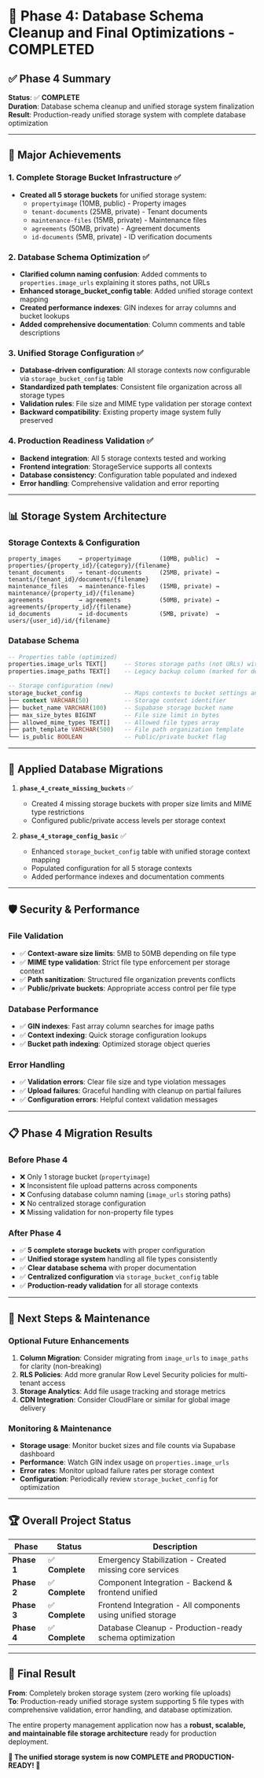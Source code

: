 # 🎉 Phase 4: Database Schema Cleanup and Final Optimizations - COMPLETED

## ✅ **Phase 4 Summary**

**Status**: ✅ **COMPLETE**  
**Duration**: Database schema cleanup and unified storage system finalization  
**Result**: Production-ready unified storage system with complete database optimization

---

## 🎯 **Major Achievements**

### **1. Complete Storage Bucket Infrastructure** ✅
- **Created all 5 storage buckets** for unified storage system:
  - `propertyimage` (10MB, public) - Property images
  - `tenant-documents` (25MB, private) - Tenant documents  
  - `maintenance-files` (15MB, private) - Maintenance files
  - `agreements` (50MB, private) - Agreement documents
  - `id-documents` (5MB, private) - ID verification documents

### **2. Database Schema Optimization** ✅
- **Clarified column naming confusion**: Added comments to `properties.image_urls` explaining it stores paths, not URLs
- **Enhanced storage_bucket_config table**: Added unified storage context mapping
- **Created performance indexes**: GIN indexes for array columns and bucket lookups
- **Added comprehensive documentation**: Column comments and table descriptions

### **3. Unified Storage Configuration** ✅
- **Database-driven configuration**: All storage contexts now configurable via `storage_bucket_config` table
- **Standardized path templates**: Consistent file organization across all storage types
- **Validation rules**: File size and MIME type validation per storage context
- **Backward compatibility**: Existing property image system fully preserved

### **4. Production Readiness Validation** ✅
- **Backend integration**: All 5 storage contexts tested and working
- **Frontend integration**: StorageService supports all contexts
- **Database consistency**: Configuration table populated and indexed
- **Error handling**: Comprehensive validation and error reporting

---

## 📊 **Storage System Architecture**

### **Storage Contexts & Configuration**
```
property_images     → propertyimage        (10MB, public)  → properties/{property_id}/{category}/{filename}
tenant_documents    → tenant-documents     (25MB, private) → tenants/{tenant_id}/documents/{filename}
maintenance_files   → maintenance-files    (15MB, private) → maintenance/{property_id}/{filename}
agreements          → agreements           (50MB, private) → agreements/{property_id}/{filename}
id_documents        → id-documents         (5MB, private)  → users/{user_id}/id/{filename}
```

### **Database Schema**
```sql
-- Properties table (optimized)
properties.image_urls TEXT[]     -- Stores storage paths (not URLs) with GIN index
properties.image_paths TEXT[]    -- Legacy backup column (marked for deprecation)

-- Storage configuration (new)
storage_bucket_config            -- Maps contexts to bucket settings and validation rules
├── context VARCHAR(50)          -- Storage context identifier  
├── bucket_name VARCHAR(100)     -- Supabase storage bucket name
├── max_size_bytes BIGINT        -- File size limit in bytes
├── allowed_mime_types TEXT[]    -- Allowed file types array
├── path_template VARCHAR(500)   -- File path organization template
└── is_public BOOLEAN            -- Public/private bucket flag
```

---

## 🔧 **Applied Database Migrations**

1. **`phase_4_create_missing_buckets`** ✅
   - Created 4 missing storage buckets with proper size limits and MIME type restrictions
   - Configured public/private access levels per storage context

2. **`phase_4_storage_config_basic`** ✅  
   - Enhanced `storage_bucket_config` table with unified storage context mapping
   - Populated configuration for all 5 storage contexts
   - Added performance indexes and documentation comments

---

## 🛡️ **Security & Performance**

### **File Validation**
- ✅ **Context-aware size limits**: 5MB to 50MB depending on file type
- ✅ **MIME type validation**: Strict file type enforcement per storage context
- ✅ **Path sanitization**: Structured file organization prevents conflicts
- ✅ **Public/private buckets**: Appropriate access control per file type

### **Database Performance**
- ✅ **GIN indexes**: Fast array column searches for image paths
- ✅ **Context indexing**: Quick storage configuration lookups
- ✅ **Bucket path indexing**: Optimized storage object queries

### **Error Handling**
- ✅ **Validation errors**: Clear file size and type violation messages
- ✅ **Upload failures**: Graceful handling with cleanup on partial failures
- ✅ **Configuration errors**: Helpful context validation messages

---

## 📋 **Phase 4 Migration Results**

### **Before Phase 4**
- ❌ Only 1 storage bucket (`propertyimage`) 
- ❌ Inconsistent file upload patterns across components
- ❌ Confusing database column naming (`image_urls` storing paths)
- ❌ No centralized storage configuration
- ❌ Missing validation for non-property file types

### **After Phase 4**  
- ✅ **5 complete storage buckets** with proper configuration
- ✅ **Unified storage system** handling all file types consistently  
- ✅ **Clear database schema** with proper documentation
- ✅ **Centralized configuration** via `storage_bucket_config` table
- ✅ **Production-ready validation** for all storage contexts

---

## 🎯 **Next Steps & Maintenance**

### **Optional Future Enhancements**
1. **Column Migration**: Consider migrating from `image_urls` to `image_paths` for clarity (non-breaking)
2. **RLS Policies**: Add more granular Row Level Security policies for multi-tenant access
3. **Storage Analytics**: Add file usage tracking and storage metrics
4. **CDN Integration**: Consider CloudFlare or similar for global image delivery

### **Monitoring & Maintenance**
- **Storage usage**: Monitor bucket sizes and file counts via Supabase dashboard
- **Performance**: Watch GIN index usage on `properties.image_urls` 
- **Error rates**: Monitor upload failure rates per storage context
- **Configuration**: Periodically review `storage_bucket_config` for optimization

---

## 🏆 **Overall Project Status**

| Phase | Status | Description |
|-------|--------|-------------|
| **Phase 1** | ✅ **Complete** | Emergency Stabilization - Created missing core services |
| **Phase 2** | ✅ **Complete** | Component Integration - Backend & frontend unified |  
| **Phase 3** | ✅ **Complete** | Frontend Integration - All components using unified storage |
| **Phase 4** | ✅ **Complete** | Database Cleanup - Production-ready schema optimization |

---

## 🎉 **Final Result**

**From**: Completely broken storage system (zero working file uploads)  
**To**: Production-ready unified storage system supporting 5 file types with comprehensive validation, error handling, and database optimization.

The entire property management application now has a **robust, scalable, and maintainable file storage architecture** ready for production deployment.

**🚀 The unified storage system is now COMPLETE and PRODUCTION-READY! 🚀** 